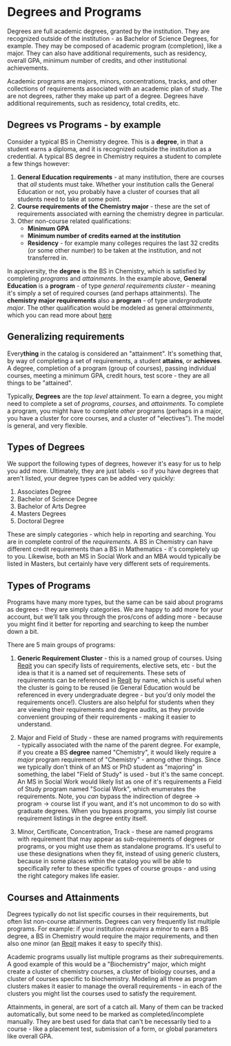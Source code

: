 # Degrees and Programs
Degrees are full academic degrees, granted by the institution. They are recognized outside of the institution - as Bachelor of Science Degrees, for example. They may be composed of academic program (completion), like a major. They can also have additional requirements, such as residency, overall GPA, minimum number of credits, and other institutional achievements. 

Academic programs are majors, minors, concentrations, tracks, and other collections of requirements associated with an academic plan of study. The are not degrees, rather they make up part of a degree. Degrees have additional requirements, such as residency, total credits, etc.

## Degrees vs Programs - by example
Consider a typical BS in Chemistry degree.  This is a **degree**, in that a student earns a diploma, and it is recognized outside the institution as a credential.  A typical BS degree in Chemistry requires a student to complete a few things however:

1. **General Education requirements** - at many institution, there are courses that *all* students must take.  Whether your institution calls the General Education or not, you probably have a cluster of courses that all students need to take at some point.
2. **Course requirements of the Chemistry major** - these are the set of requirements associated with earning the chemistry degree in particular.
3. Other non-course related qualifications:
    - **Minimum GPA**
    - **Minimum number of credits earned at the institution**
    - **Residency** - for example many colleges requires the last 32 credits (or some other number) to be taken at the institution, and not transferred in.

In appiversity, the **degree** is the BS in Chemistry, which is satisfied by completing *programs* and *attainments*.  In the example above, **General Education**  is a **program** - of type *general requirements cluster* - meaning it's simply a set of required courses (and perhaps attainments).  The **chemistry major requirements** also a **program** - of type *undergraduate major*.  The other qualification would be modeled as general *attainments*, which you can read more about [here](/catalog/attainments.md)

## Generalizing requirements
Every**thing** in the catalog is considered an "attainment".  It's something that, by way of completing a set of requirements, a student **attains**, or **achieves**.  A degree, completion of a program (group of courses), passing individual courses, meeting a minimum GPA, credit hours, test score - they are all things to be "attained".

Typically, **Degrees** are the *top level* attainment.  To earn a degree, you might need to complete a set of *programs*, *courses*, and *attainments*.  To complete a program, you might have to complete *other* programs (perhaps in a major, you have a cluster for core courses, and a cluster of "electives").  The model is general, and very flexible.

## Types of Degrees
We support the following types of degrees, however it's easy for us to help you add more.  Ultimately, they are just labels - so if you have degrees that aren't listed, your degree types can be added very quickly:

1. Associates Degree
2. Bachelor of Science Degree
3. Bachelor of Arts Degree
4. Masters Degrees
5. Doctoral Degree

These are simply categories - which help in reporting and searching.   You are in complete control of the *requirements*.  A BS in Chemistry can have different credit requirements than a BS in Mathematics - it's completely up to you.  Likewise, both an MS in Social Work and an MBA would typically be listed in Masters, but certainly have very different sets of requirements.

## Types of Programs
Programs have many more types, but the same can be said about programs as degrees - they are simply categories.  We are happy to add more for your account, but we'll talk you through the pros/cons of adding more - because you might find it better for reporting and searching to keep the number down a bit.

There are 5 main groups of programs:

1. **Generic Requirement Cluster** - this is a named group of courses.  Using [Reqit](/reqit/) you can specify lists of requirements, elective sets, etc - but the idea is that it is a named set of requirements.   These sets of requirements can be referenced in [Reqit](/reqit/) by name, which is useful when the cluster is going to be reused (ie General Education would be referenced in every undergraduate degree - but you'd only model the requirements once!).  Clusters are also helpful for students when they are viewing their requirements and degree audits, as they provide convenient grouping of their requirements - making it easier to understand.

2. Major and Field of Study - these are named programs with requirements - typically associated with the name of the parent degree.  For example, if you create a BS **degree** named "Chemistry", it would likely require a *major* program requirement of "Chemistry" - among other things.  Since we typically don't think of an MS or PhD student as "majoring" in something, the label "Field of Study" is used - but it's the same concept.  An MS in Social Work would likely list as one of it's requirements a Field of Study program named "Social Work", which enumerates the requirements.  Note, you *can* bypass the indirection of degree -> program -> course list if you want, and it's not uncommon to do so with graduate degrees.  When you bypass programs, you simply list course requirement listings in the degree entity itself.

3. Minor, Certificate, Concentration, Track - these are named programs with requirement that may appear as sub-requirements of degrees or programs, or you might use them as standalone programs.  It's useful to use these designations when they fit, instead of using generic clusters, because in some places within the catalog you will be able to specifically refer to these specific types of course groups - and using the right category makes life easier.

## Courses and Attainments
Degrees typically do not list specific courses in their requirements, but often list non-course attainments.  Degrees can very frequently list multiple programs.  For example:  if your institution *requires* a minor to earn a BS degree, a BS in Chemistry would require the major requirements, and then also one minor (an [Reqit](/reqit/) makes it easy to specify this).

Academic programs usually list multiple programs as their *sub*requirements.  A good example of this would be a "Biochemistry" major, which might create a cluster of chemistry courses, a cluster of biology courses, and a cluster of courses specific to biochemistry.  Modeling all three as program clusters makes it easier to manage the overall requirements - in each of the clusters you might list the courses used to satisfy the requirement.

Attainments, in general, are sort of a catch all.  Many of them can be tracked automatically, but some need to be marked as completed/incomplete manually.  They are best used for data that can't be necessarily tied to a course - like a placement test, submission of a form, or global parameters like overall GPA.